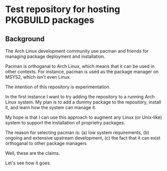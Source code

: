 # Test repository for hosting PKGBUILD packages

## Background

The Arch Linux development community use pacman and friends for managing package deployment and installation.

Pacman is orthoganal to Arch Linux, which means that it can be used in other contexts.
For instance, pacman is used as the package manager on MSYS2, which isn't even Linux.

The intention of this repository is experimentation.

In the first instance I want to try adding the repository to a running Arch Linux system.
My plan is to add a dummy package to the repository, install it, and learn how the system can manage it.

My hope is that I can use this approach to augment any Linux (or Unix-like) system to support the installation of proprietry packages.

The reason for selecting pacman is:
 (a) low system requirements,
 (b) ongoing and extensive upstream development,
 (c) the fact that it can exist orthoganal to other package managers

Well, these are the claims.

Let's see how it goes.
